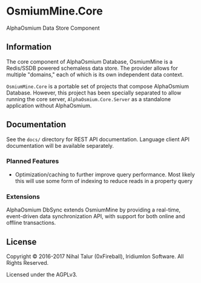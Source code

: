 
# OsmiumMine.Core

AlphaOsmium Data Store Component

## Information

The core component of AlphaOsmium Database, OsmiumMine is a Redis/SSDB powered schemaless data store. The provider
allows for multiple "domains," each of which is its own independent data context.

`OsmiumMine.Core` is a portable set of projects that compose AlphaOsmium Database. However,
this project has been specially separated to allow running the core server, `AlphaOsmium.Core.Server`
as a standalone application without AlphaOsmium.

## Documentation

See the `docs/` directory for REST API documentation. Language client API documentation will be available separately.

### Planned Features

- Optimization/caching to further improve query performance. Most likely this will use some form of indexing to reduce reads in a property query

### Extensions

AlphaOsmium DbSync extends OsmiumMine by providing a real-time, event-driven data synchronization API, with support for both online and offline transactions.

## License

Copyright &copy; 2016-2017 Nihal Talur (0xFireball), IridiumIon Software. All Rights Reserved.

Licensed under the AGPLv3.